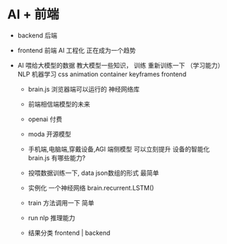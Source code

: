# AI + 前端

- backend 后端

- frontend 前端 
  AI 工程化 正在成为一个趋势 

- AI
  喂给大模型的数据 教大模型一些知识，
  训练 重新训练一下 （学习能力） NLP 机器学习 
  css  animation container keyframes  frontend 

  - brain.js 浏览器端可以运行的 神经网络库


  - 前端相信端模型的未来
  -  openai 付费
  -  moda 开源模型
  - 手机端,电脑端,穿戴设备,AGI 端侧模型
  可以立刻提升 设备的智能化
  brain.js 有哪些能力?
  - 投喂数据训练一下,
    data json数组的形式 最简单
  - 实例化 一个神经网络
  brain.recurrent.LSTM()
  - train 方法调用一下 简单
  - run nlp 推理能力 
  - 结果分类 frontend | backend 
